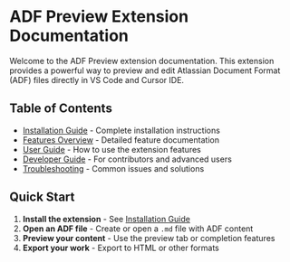 # ADF Preview Extension Documentation

Welcome to the ADF Preview extension documentation. This extension provides a powerful way to preview and edit Atlassian Document Format (ADF) files directly in VS Code and Cursor IDE.

## Table of Contents

- [Installation Guide](installation.md) - Complete installation instructions
- [Features Overview](features.md) - Detailed feature documentation
- [User Guide](user-guide.md) - How to use the extension features
- [Developer Guide](developer-guide.md) - For contributors and advanced users
- [Troubleshooting](troubleshooting.md) - Common issues and solutions

## Quick Start

1. **Install the extension** - See [Installation Guide](installation.md)
2. **Open an ADF file** - Create or open a `.md` file with ADF content
3. **Preview your content** - Use the preview tab or completion features
4. **Export your work** - Export to HTML or other formats
